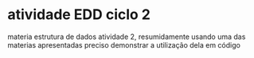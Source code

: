 # atividade EDD ciclo 2
 materia estrutura de dados atividade 2, resumidamente usando uma das materias apresentadas preciso demonstrar a utilização dela em código
